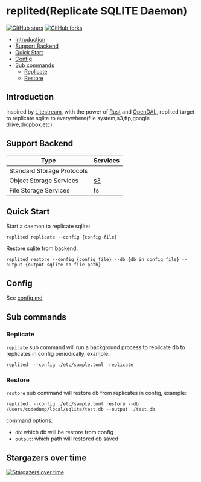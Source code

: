 # replited(Replicate SQLITE Daemon)

[![GitHub stars](https://img.shields.io/github/stars/lichuang/replited?label=Stars&logo=github)](https://github.com/lichuang/replited)
[![GitHub forks](https://img.shields.io/github/forks/lichuang/replited?label=Forks&logo=github)](https://github.com/lichuang/replited)

<!-- MarkdownTOC autolink="true" -->
- [Introduction](#introduction)
- [Support Backend](#support-backend)
- [Quick Start](#quick-start)
- [Config](#config)
- [Sub commands](#sub-commands)
	- [Replicate](#replicate)
  - [Restore](#restore)
  <!-- /MarkdownTOC -->

## Introduction

inspired by [Litestream](https://litestream.io/), with the power of [Rust](https://www.rust-lang.org/) and [OpenDAL](https://opendal.apache.org/), replited target to replicate sqlite to everywhere(file system,s3,ftp,google drive,dropbox,etc).

## Support Backend

| Type                       | Services                                                     |
| -------------------------- | ------------------------------------------------------------ |
| Standard Storage Protocols |                                      |
| Object Storage Services    | [s3] |
| File Storage Services      | fs                                                           |

[s3]: https://aws.amazon.com/s3/



## Quick Start

Start a daemon to replicate sqlite:

```shell
replited replicate --config {config file}
```

Restore sqlite from backend:

```shell
replited restore --config {config file} --db {db in config file} --output {output sqlite db file path}
```

## Config

See [config.md](./config.md)


## Sub commands
### Replicate
`repicate` sub command will run a background process to replicate db to replicates in config periodically, example:
```
replited  --config ./etc/sample.toml  replicate
```

### Restore
`restore` sub command will restore db from replicates in config, example:
```
replited  --config ./etc/sample.toml restore --db /Users/codedump/local/sqlite/test.db --output ./test.db
```

command options:
* `db`: which db will be restore from config
* `output`: which path will restored db saved

## Stargazers over time
[![Stargazers over time](https://starchart.cc/lichuang/replited.svg?variant=adaptive)](https://starchart.cc/lichuang/replited)

​                    
